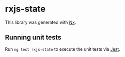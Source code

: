 # rxjs-state

This library was generated with [Nx](https://nx.dev).

## Running unit tests

Run `ng test rxjs-state` to execute the unit tests via [Jest](https://jestjs.io).
